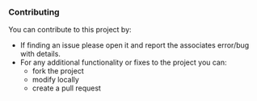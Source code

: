 ### Contributing

You can contribute to this project by:
* If finding an issue please open it and report the associates error/bug with details.
* For any additional functionality or fixes to the project you can:
    * fork the project
    * modify locally
    * create a pull request